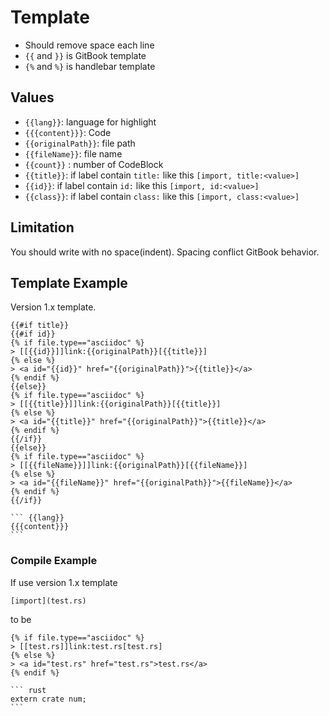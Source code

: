 # Template

- Should remove space each line
- `{{` and `}}` is GitBook template
- `{%` and `%}` is handlebar template

## Values

- `{{lang}}`: language for highlight
- `{{{content}}}`: Code
- `{{originalPath}}`: file path
- `{{fileName}}`: file name
- `{{count}}` : number of CodeBlock
- `{{title}}`: if label contain `title:` like this `[import, title:<value>]`
- `{{id}}`: if label contain `id:` like this `[import, id:<value>]`
- `{{class}}`: if label contain `class:` like this `[import, class:<value>]`

## Limitation

You should write with no space(indent).
Spacing conflict GitBook behavior.

## Template Example

Version 1.x template.

    {{#if title}}
    {{#if id}}
    {% if file.type=="asciidoc" %}
    > [[{{id}}]]link:{{originalPath}}[{{title}}]
    {% else %}
    > <a id="{{id}}" href="{{originalPath}}">{{title}}</a>
    {% endif %}
    {{else}}
    {% if file.type=="asciidoc" %}
    > [[{{title}}]]link:{{originalPath}}[{{title}}]
    {% else %}
    > <a id="{{title}}" href="{{originalPath}}">{{title}}</a>
    {% endif %}
    {{/if}}
    {{else}}
    {% if file.type=="asciidoc" %}
    > [[{{fileName}}]]link:{{originalPath}}[{{fileName}}]
    {% else %}
    > <a id="{{fileName}}" href="{{originalPath}}">{{fileName}}</a>
    {% endif %}
    {{/if}}
    
    ``` {{lang}}
    {{{content}}}
    ```

### Compile Example

If use version 1.x template

    [import](test.rs)
    
to be
    
    {% if file.type=="asciidoc" %}
    > [[test.rs]]link:test.rs[test.rs]
    {% else %}
    > <a id="test.rs" href="test.rs">test.rs</a>
    {% endif %}
    
    ``` rust
    extern crate num;
    ```
